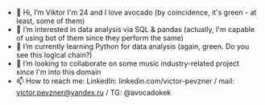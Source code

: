 - 👋 Hi, I’m Viktor I'm 24 and I love avocado (by coincidence, it's green - at least, some of them)
- 👀 I’m interested in data analysis via SQL & pandas (actually, I'm capable of using bot of them since they perform the same)
- 🌱 I’m currently learning Python for data analysis (again, green. Do you see this logical chain?)
- 💞️ I’m looking to collaborate on some music industry-related project since I'm into this domain
- 📫 How to reach me: LinkedIn: linkedin.com/victor-pevzner / mail: victor.pevzner@yandex.ru / TG: @avocadokek

<!---
c3c3c3/c3c3c3 is a ✨ special ✨ repository because its `README.md` (this file) appears on your GitHub profile.
You can click the Preview link to take a look at your changes.
--->
